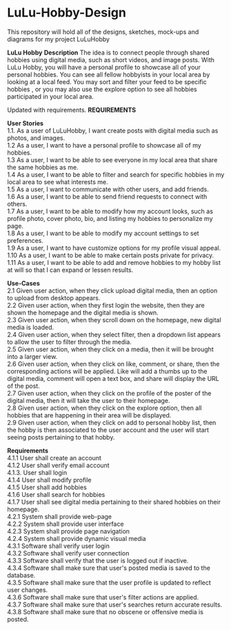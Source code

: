 # LuLu-Hobby-Design
This repository will hold all of the designs, sketches, mock-ups and diagrams for my project LuLuHobby

**LuLu Hobby**
**Description**
The idea is to connect people through shared hobbies using digital media, such as short videos, and image posts. With LuLu Hobby, you will have a personal profile to showcase all of your personal hobbies. You can see all fellow hobbyists in your local area by looking at a local feed. You may sort and filter your feed to be specific hobbies , or you may also use the explore option to see all hobbies participated in your local area.

Updated with requirements.
**REQUIREMENTS**

**User Stories**  
1.1. As a user of LuLuHobby, I want create posts with digital media such as photos, and images.\
1.2 As a user, I want to have a personal profile to showcase all of my hobbies.\
1.3 As a user, I want to be able to see everyone in my local area that share the same hobbies as me.\
1.4 As a user, I want to be able to filter and search for specific hobbies in my local area to see what interests me.\
1.5 As a user, I want to communicate with other users, and add friends.\
1.6 As a user, I want to be able to send friend requests to connect with others.\
1.7 As a user, I want to be able to modify how my account looks, such as profile photo, cover photo, bio, and listing my hobbies to personalize my page.\
1.8 As a user, I want to be able to modify my account settings to set preferences.\
1.9 As a user, I want to have customize options for my profile visual appeal.\
1.10 As a user, I want to be able to make certain posts private for privacy.\
1.11 As a user, I want to be able to add and remove hobbies to my hobby list at will so that I can expand or lessen results.

**Use-Cases**  
2.1 Given user action, when they click upload digital media, then an option to upload from desktop appears.\
2.2 Given user action, when they first login the website, then they are shown the homepage and the digital media is shown.\
2.3 Given user action, when they scroll down on the homepage, new digital media is loaded.\
2.4 Given user action, when they select filter, then a dropdown list appears to allow the user to filter through the media.\
2.5 Given user action, when they click on a media, then it will be brought into a larger view.\
2.6 Given user action, when they click on like, comment, or share, then the corresponding actions will be applied. Like will add a thumbs up to the digital media, comment will open a text box, and share will display the URL of the post.\
2.7 Given user action, when they click on the profile of the poster of the digital media, then it will take the user to their homepage.\
2.8 Given user action, when they click on the explore option, then all hobbies that are happening in their area will be displayed.\
2.9 Given user action, when they click on add to personal hobby list, then the hobby is then associated to the user account and the user will start seeing posts pertaining to that hobby.


**Requirements**  
4.1.1 User shall create an account\
4.1.2 User shall verify email account\
4.1.3. User shall login\
4.1.4 User shall modify profile\
4.1.5 User shall add hobbies\
4.1.6 User shall search for hobbies\
4.1.7 User shall see digital media pertaining to their shared hobbies on their homepage.\
4.2.1 System shall provide web-page\
4.2.2 System shall provide user interface\
4.2.3 System shall provide page navigation\
4.2.4 System shall provide dynamic visual media\
4.3.1 Software shall verify user login\
4.3.2 Software shall verify user connection\
4.3.3 Software shall verify that the user is logged out if inactive.\
4.3.4 Software shall make sure that user's posted media is saved to the database.\
4.3.5 Software shall make sure that the user profile is updated to reflect user changes.\
4.3.6 Software shall make sure that user's filter actions are applied.\
4.3.7 Software shall make sure that user's searches return accurate results.\
4.3.8 Software shall make sure that no obscene or offensive media is posted.

